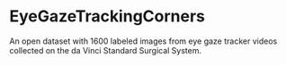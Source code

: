 # EyeGazeTrackingCorners
An open dataset with 1600 labeled images from eye gaze tracker videos collected on the da Vinci Standard Surgical System.
